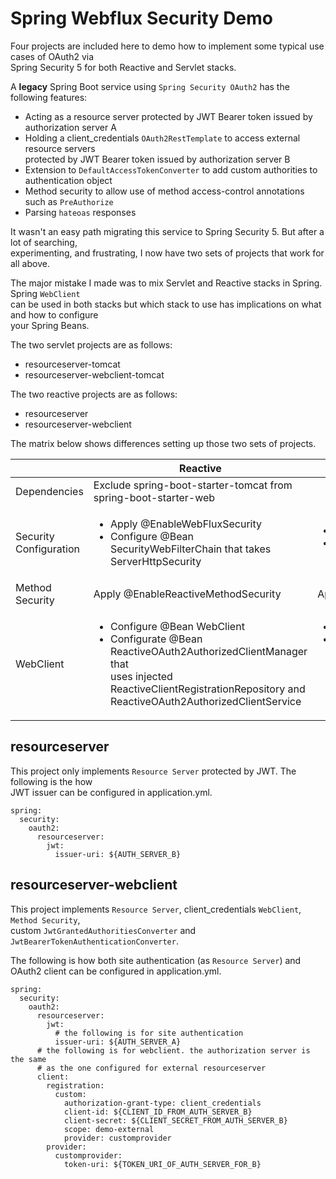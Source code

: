 # Spring Webflux Security Demo

Four projects are included here to demo how to implement some typical use cases of OAuth2 via  
Spring Security 5 for both Reactive and Servlet stacks.

A **legacy** Spring Boot service using `Spring Security OAuth2` has the following features:
* Acting as a resource server protected by JWT Bearer token issued by authorization server A
* Holding a client_credentials `OAuth2RestTemplate` to access external resource servers  
protected by JWT Bearer token issued by authorization server B
* Extension to `DefaultAccessTokenConverter` to add custom authorities to authentication object
* Method security to allow use of method access-control annotations such as `PreAuthorize`
* Parsing `hateoas` responses

It wasn't an easy path migrating this service to Spring Security 5. But after a lot of searching,  
experimenting, and frustrating, I now have two sets of projects that work for all above.

The major mistake I made was to mix Servlet and Reactive stacks in Spring. Spring `WebClient`  
can be used in both stacks but which stack to use has implications on what and how to configure  
your Spring Beans.

The two servlet projects are as follows:
* resourceserver-tomcat
* resourceserver-webclient-tomcat

The two reactive projects are as follows:
* resourceserver
* resourceserver-webclient

The matrix below shows differences setting up those two sets of projects.

|                        | Reactive                                                                                                                                                                                                              | Servlet                                                                                                                                                                                                                             |
|------------------------|-----------------------------------------------------------------------------------------------------------------------------------------------------------------------------------------------------------------------|-------------------------------------------------------------------------------------------------------------------------------------------------------------------------------------------------------------------------------------|
| Dependencies           | Exclude spring-boot-starter-tomcat from spring-boot-starter-web                                                                                                                                                       |                                                                                                                                                                                                                                     |
| Security Configuration | <ul><li>Apply @EnableWebFluxSecurity</li> <li>Configure @Bean SecurityWebFilterChain   that takes ServerHttpSecurity</li><ul>                                                                                         | <ul><li>Apply @Configuration</li> <li>@Override WebSecurityConfigurerAdapter.configure</li></ul>                                                                                                                                    |
| Method Security        | Apply @EnableReactiveMethodSecurity                                                                                                                                                                                   | Apply @EnableGlobalMethodSecurity                                                                                                                                                                                                   |
| WebClient              | <ul><li>Configure @Bean WebClient</li> <li>Configurate @Bean ReactiveOAuth2AuthorizedClientManager that <br> uses injected ReactiveClientRegistrationRepository and   ReactiveOAuth2AuthorizedClientService</li></ul> | <ul><li>Configure @Bean WebClient</li> <li>Configure @Bean ReactiveOAuth2AuthorizedClientManager<br> that instantiates InMemoryReactiveClientRegistrationRepository<br> and InMemoryReactiveOAuth2AuthorizedClientService</li></ul> |


## resourceserver

This project only implements `Resource Server` protected by JWT. The following is the how  
JWT issuer can be configured in application.yml.

```
spring:
  security:
    oauth2:
      resourceserver:
        jwt:
          issuer-uri: ${AUTH_SERVER_B}
```

## resourceserver-webclient

This project implements `Resource Server`, client_credentials `WebClient`, `Method Security`,  
custom `JwtGrantedAuthoritiesConverter` and `JwtBearerTokenAuthenticationConverter`.

The following is how both site authentication (as `Resource Server`) and OAuth2 client 
can be configured in application.yml.

```
spring:
  security:
    oauth2:
      resourceserver:
        jwt:
          # the following is for site authentication
          issuer-uri: ${AUTH_SERVER_A}
      # the following is for webclient. the authorization server is the same
      # as the one configured for external resourceserver
      client:
        registration:
          custom:
            authorization-grant-type: client_credentials
            client-id: ${CLIENT_ID_FROM_AUTH_SERVER_B}
            client-secret: ${CLIENT_SECRET_FROM_AUTH_SERVER_B}
            scope: demo-external
            provider: customprovider
        provider:
          customprovider:
            token-uri: ${TOKEN_URI_OF_AUTH_SERVER_FOR_B}
```
